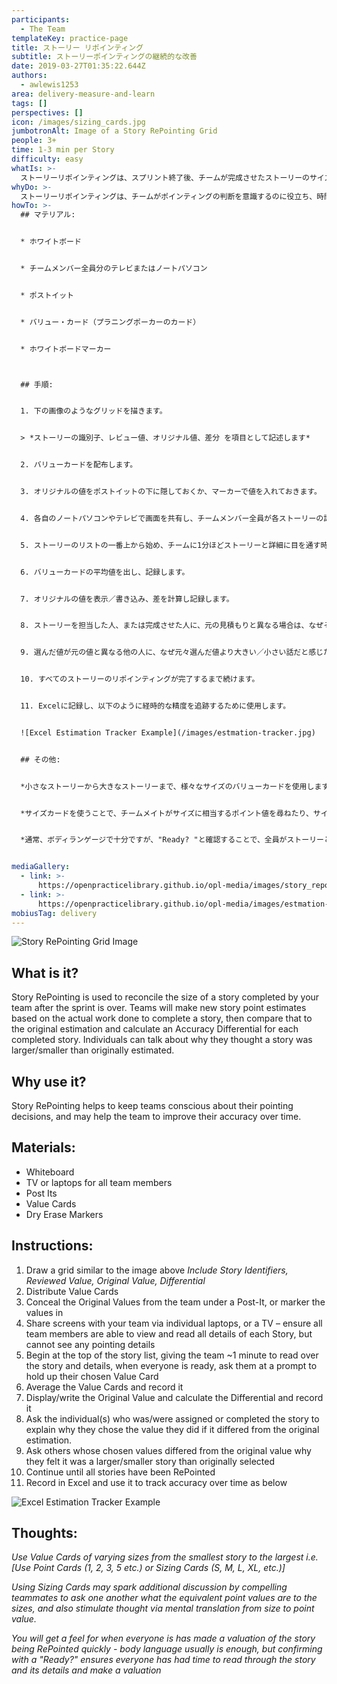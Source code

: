 ```yaml
---
participants:
  - The Team
templateKey: practice-page
title: ストーリー リポインティング
subtitle: ストーリーポインティングの継続的な改善
date: 2019-03-27T01:35:22.644Z
authors:
  - awlewis1253
area: delivery-measure-and-learn
tags: []
perspectives: []
icon: /images/sizing_cards.jpg
jumbotronAlt: Image of a Story RePointing Grid
people: 3+
time: 1-3 min per Story
difficulty: easy
whatIs: >-
  ストーリーリポインティングは、スプリント終了後、チームが完成させたストーリーのサイズを調整するために使用します。チームは、ストーリーを完成させるために行った実際の作業に基づいて新しいストーリーポイントの見積もりを行い、それを元の見積もりと比較して、完成した各ストーリーのAccuracy Differential（誤差）を計算します。各チームは、ストーリーが当初の見積もりより大きい／小さいと思った理由を話すことができます。
whyDo: >-
  ストーリーリポインティングは、チームがポインティングの判断を意識するのに役立ち、時間の経過とともに精度を向上させることができるかもしれません。
howTo: >-
  ## マテリアル:


  * ホワイトボード


  * チームメンバー全員分のテレビまたはノートパソコン


  * ポストイット


  * バリュー・カード（プラニングポーカーのカード）


  * ホワイトボードマーカー



  ## 手順:


  1. 下の画像のようなグリッドを描きます。


  > *ストーリーの識別子、レビュー値、オリジナル値、差分 を項目として記述します*


  2. バリューカードを配布します。


  3. オリジナルの値をポストイットの下に隠しておくか、マーカーで値を入れておきます。


  4. 各自のノートパソコンやテレビで画面を共有し、チームメンバー全員が各ストーリーの詳細を閲覧できるようにします（ただし、ポイント情報は閲覧できません）。


  5. ストーリーのリストの一番上から始め、チームに1分ほどストーリーと詳細に目を通す時間を与え、全員の準備ができたら、聞かれたストーリーに対して選んだバリューカードを掲げてもらいます。


  6. バリューカードの平均値を出し、記録します。


  7. オリジナルの値を表示／書き込み、差を計算し記録します。


  8. ストーリーを担当した人、または完成させた人に、元の見積もりと異なる場合は、なぜその値を選んだのかを説明するように尋ねます。


  9. 選んだ値が元の値と異なる他の人に、なぜ元々選んだ値より大きい／小さい話だと感じたかを聞きます。


  10. すべてのストーリーのリポインティングが完了するまで続けます。


  11. Excelに記録し、以下のように経時的な精度を追跡するために使用します。


  ![Excel Estimation Tracker Example](/images/estmation-tracker.jpg)


  ## その他:


  *小さなストーリーから大きなストーリーまで、様々なサイズのバリューカードを使用します。ポイントカードの例 (1, 2, 3, 5 etc.) or サイズカードの例 (S, M, L, XL, etc.)*


  *サイズカードを使うことで、チームメイトがサイズに相当するポイント値を尋ねたり、サイズからポイント値への変換を行うことで思考を刺激し、さらなるディスカッションのきっかけとすることができます。*


  *通常、ボディランゲージで十分ですが、"Ready? "と確認することで、全員がストーリーとその詳細に目を通し、評価を下す時間を確保することができます。*


mediaGallery:
  - link: >-
      https://openpracticelibrary.github.io/opl-media/images/story_repointing1.jpg
  - link: >-
      https://openpracticelibrary.github.io/opl-media/images/estmation-tracker.jpg
mobiusTag: delivery
---
```

![Story RePointing Grid Image](/images/story_repointing1.jpg "RePointing Grid")

## What is it?

Story RePointing is used to reconcile the size of a story completed by your team after the sprint is over. Teams will make new story point estimates based on the actual work done to complete a story, then compare that to the original estimation and calculate an Accuracy Differential for each completed story. Individuals can talk about why they thought a story was larger/smaller than originally estimated. 

## Why use it?

Story RePointing helps to keep teams conscious about their pointing decisions, and may help the team to improve their accuracy over time. 

## Materials:

* Whiteboard
* TV or laptops for all team members
* Post Its
* Value Cards
* Dry Erase Markers

## Instructions:

1. Draw a grid similar to the image above
   _Include Story Identifiers, Reviewed Value, Original Value, Differential_
2. Distribute Value Cards
3. Conceal the Original Values from the team under a Post-It, or marker the values in
4. Share screens with your team via individual laptops, or a TV – ensure all team members are able to view and read all details of each Story, but cannot see any pointing details
5. Begin at the top of the story list, giving the team ~1 minute to read over the story and details, when everyone is ready, ask them at a prompt to hold up their chosen Value Card
6. Average the Value Cards and record it
7. Display/write the Original Value and calculate the Differential and record it
8. Ask the individual(s) who was/were assigned or completed the story to explain why they chose the value they did if it differed from the original estimation.
9. Ask others whose chosen values differed from the original value why they felt it was a larger/smaller story than originally selected
10. Continue until all stories have been RePointed
11. Record in Excel and use it to track accuracy over time as below

![Excel Estimation Tracker Example](/images/estmation-tracker.jpg "Estimation Tracker Example")

## Thoughts:

_Use Value Cards of varying sizes from the smallest story to the largest i.e. \[Use Point Cards (1, 2, 3, 5 etc.) or Sizing Cards (S, M, L, XL, etc.)]_

_Using Sizing Cards may spark additional discussion by compelling teammates to ask one another what the equivalent point values are to the sizes, and also stimulate thought via mental translation from size to point value._

_You will get a feel for when everyone is has made a valuation of the story being RePointed quickly - body language usually is enough, but confirming with a "Ready?" ensures everyone has had time to read through the story and its details and make a valuation_
